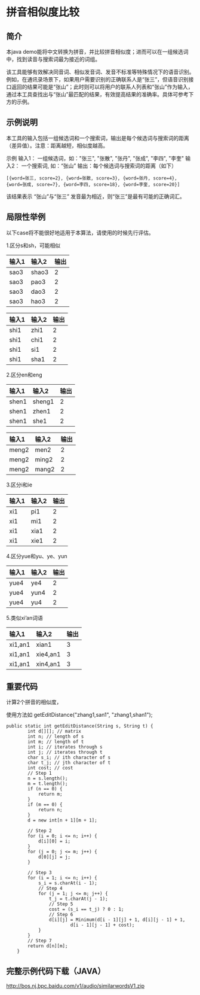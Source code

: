 # 拼音相似度比较

## 简介

本java demo能将中文转换为拼音，并比较拼音相似度；进而可以在一组候选词中，找到读音与搜索词最为接近的词组。

该工具能够有效解决同音词、相似发音词、发音不标准等特殊情况下的语音识别。 例如，在通讯录场景下，如果用户需要识别的正确联系人是“张三”，但语音识别接口返回的结果可能是“张山”；此时则可以将用户的联系人列表和“张山”作为输入，通过本工具查找出与“张山”最匹配的结果，有效提高结果的准确率。具体可参考下方的示例。

## 示例说明

本工具的输入包括一组候选词和一个搜索词，输出是每个候选词与搜索词的距离（差异值）。注意：距离越短，相似度越高。

示例
输入1： 一组候选词，如："张三", "张散", "张丹", "张成", "李四", "李奎"
输入2： 一个搜索词, 如：“张山”
输出：每个候选词与搜索词的距离（如下）

```
[{word=张三, score=2}, {word=张散, score=3}, {word=张丹, score=4}, {word=张成, score=7}, {word=李四, score=18}, {word=李奎, score=20}]
```

该结果表示 “张山”与“张三” 发音最为相近，则“张三”是最有可能的正确词汇。

## 局限性举例

以下case将不能很好地适用于本算法，请使用的时候先行评估。

1.区分s和sh，可能相似

| 输入1 | 输入2 | 输出 |
| :---- | :---- | :--- |
| sao3  | shao3 | 2    |
| sao3  | pao3  | 2    |
| sao3  | dao3  | 2    |
| sao3  | hao3  | 2    |

| 输入1 | 输入2 | 输出 |
| :---- | :---- | :--- |
| shi1  | zhi1  | 2    |
| shi1  | chi1  | 2    |
| shi1  | si1   | 2    |
| shi1  | sha1  | 2    |

2.区分en和eng

| 输入1 | 输入2  | 输出 |
| :---- | :----- | :--- |
| shen1 | sheng1 | 2    |
| shen1 | zhen1  | 2    |
| shen1 | she1   | 2    |

| 输入1 | 输入2 | 输出 |
| :---- | :---- | :--- |
| meng2 | men2  | 2    |
| meng2 | ming2 | 2    |
| meng2 | mang2 | 2    |

3.区分i和ie

| 输入1 | 输入2 | 输出 |
| :---- | :---- | :--- |
| xi1   | pi1   | 2    |
| xi1   | mi1   | 2    |
| xi1   | xia1  | 2    |
| xi1   | xie1  | 2    |

4.区分yue和yu、ye、yun

| 输入1 | 输入2 | 输出 |
| :---- | :---- | :--- |
| yue4  | ye4   | 2    |
| yue4  | yun4  | 2    |
| yue4  | yu4   | 2    |

5.类似xi’an词语

| 输入1   | 输入2    | 输出 |
| :------ | :------- | :--- |
| xi1,an1 | xian1    | 3    |
| xi1,an1 | xie4,an1 | 3    |
| xi1,an1 | xin4,an1 | 3    |

## 重要代码

计算2个拼音的相似度，

使用方法如 getEditDistance("zhang1,san1", "zhang1,shan1");

```
public static int getEditDistance(String s, String t) {
        int d[][]; // matrix
        int n; // length of s
        int m; // length of t
        int i; // iterates through s
        int j; // iterates through t
        char s_i; // ith character of s
        char t_j; // jth character of t
        int cost; // cost
        // Step 1
        n = s.length();
        m = t.length();
        if (n == 0) {
            return m;
        }
        if (m == 0) {
            return n;
        }
        d = new int[n + 1][m + 1];

        // Step 2
        for (i = 0; i <= n; i++) {
            d[i][0] = i;
        }
        for (j = 0; j <= m; j++) {
            d[0][j] = j;
        }

        // Step 3
        for (i = 1; i <= n; i++) {
            s_i = s.charAt(i - 1);
            // Step 4
            for (j = 1; j <= m; j++) {
                t_j = t.charAt(j - 1);
                // Step 5
                cost = (s_i == t_j) ? 0 : 1;
                // Step 6
                d[i][j] = Minimum(d[i - 1][j] + 1, d[i][j - 1] + 1,
                        d[i - 1][j - 1] + cost);
            }
        }
        // Step 7
        return d[n][m];
    }
```

## 完整示例代码下载（JAVA）

<http://bos.nj.bpc.baidu.com/v1/audio/similarwordsV1.zip>